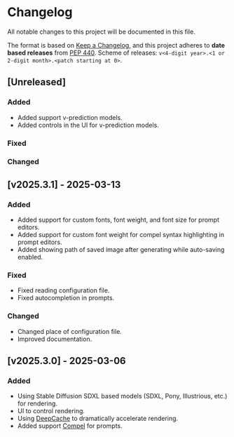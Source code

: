 # Changelog

All notable changes to this project will be documented in this file.

The format is based on [Keep a Changelog](https://keepachangelog.com/en/1.1.0/),
and this project adheres to **date based releases** from [PEP 440](https://peps.python.org/pep-0440/).
Scheme of releases: `v<4-digit year>.<1 or 2-digit month>.<patch starting at 0>`. 

## [Unreleased]

### Added

- Added support v-prediction models.
- Added controls in the UI for v-prediction models.

### Fixed

### Changed

## [v2025.3.1] - 2025-03-13

### Added

- Added support for custom fonts, font weight, and font size for prompt editors.
- Added support for custom font weight for compel syntax highlighting in prompt editors.
- Added showing path of saved image after generating while auto-saving enabled.

### Fixed

- Fixed reading configuration file.
- Fixed autocompletion in prompts.

### Changed

- Changed place of configuration file.
- Improved documentation.

## [v2025.3.0] - 2025-03-06

### Added

- Using Stable Diffusion SDXL based models (SDXL, Pony, Illustrious, etc.) for rendering.
- UI to control rendering.
- Using [DeepCache](https://github.com/horseee/DeepCache) to dramatically accelerate rendering. 
- Added support [Compel](https://github.com/damian0815/compel/blob/main/doc/syntax.md) for prompts.
